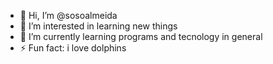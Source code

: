 - 👋 Hi, I’m @sosoalmeida
- 👀 I’m interested in learning new things 
- 🌱 I’m currently learning programs and tecnology in general
- ⚡ Fun fact: i love dolphins

<!---
sosoalmeida/sosoalmeida is a ✨ special ✨ repository because its `README.md` (this file) appears on your GitHub profile.
You can click the Preview link to take a look at your changes.
--->
